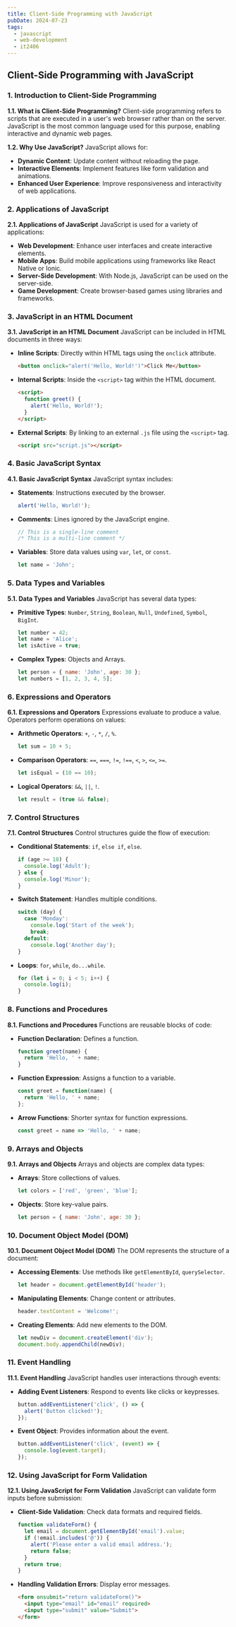 ```yaml
---
title: Client-Side Programming with JavaScript
pubDate: 2024-07-23
tags:
  - javascript
  - web-development
  - it2406
---
```


## Client-Side Programming with JavaScript

### 1. Introduction to Client-Side Programming

**1.1. What is Client-Side Programming?**
Client-side programming refers to scripts that are executed in a user's web browser rather than on the server. JavaScript is the most common language used for this purpose, enabling interactive and dynamic web pages.

**1.2. Why Use JavaScript?**
JavaScript allows for:
- **Dynamic Content**: Update content without reloading the page.
- **Interactive Elements**: Implement features like form validation and animations.
- **Enhanced User Experience**: Improve responsiveness and interactivity of web applications.

### 2. Applications of JavaScript

**2.1. Applications of JavaScript**
JavaScript is used for a variety of applications:
- **Web Development**: Enhance user interfaces and create interactive elements.
- **Mobile Apps**: Build mobile applications using frameworks like React Native or Ionic.
- **Server-Side Development**: With Node.js, JavaScript can be used on the server-side.
- **Game Development**: Create browser-based games using libraries and frameworks.

### 3. JavaScript in an HTML Document

**3.1. JavaScript in an HTML Document**
JavaScript can be included in HTML documents in three ways:
- **Inline Scripts**: Directly within HTML tags using the `onclick` attribute.
  ```html
  <button onclick="alert('Hello, World!')">Click Me</button>
  ```
- **Internal Scripts**: Inside the `<script>` tag within the HTML document.
  ```html
  <script>
    function greet() {
      alert('Hello, World!');
    }
  </script>
  ```
- **External Scripts**: By linking to an external `.js` file using the `<script>` tag.
  ```html
  <script src="script.js"></script>
  ```

### 4. Basic JavaScript Syntax

**4.1. Basic JavaScript Syntax**
JavaScript syntax includes:
- **Statements**: Instructions executed by the browser.
  ```javascript
  alert('Hello, World!');
  ```
- **Comments**: Lines ignored by the JavaScript engine.
  ```javascript
  // This is a single-line comment
  /* This is a multi-line comment */
  ```
- **Variables**: Store data values using `var`, `let`, or `const`.
  ```javascript
  let name = 'John';
  ```

### 5. Data Types and Variables

**5.1. Data Types and Variables**
JavaScript has several data types:
- **Primitive Types**: `Number`, `String`, `Boolean`, `Null`, `Undefined`, `Symbol`, `BigInt`.
  ```javascript
  let number = 42;
  let name = 'Alice';
  let isActive = true;
  ```
- **Complex Types**: Objects and Arrays.
  ```javascript
  let person = { name: 'John', age: 30 };
  let numbers = [1, 2, 3, 4, 5];
  ```

### 6. Expressions and Operators

**6.1. Expressions and Operators**
Expressions evaluate to produce a value. Operators perform operations on values:
- **Arithmetic Operators**: `+`, `-`, `*`, `/`, `%`.
  ```javascript
  let sum = 10 + 5;
  ```
- **Comparison Operators**: `==`, `===`, `!=`, `!==`, `<`, `>`, `<=`, `>=`.
  ```javascript
  let isEqual = (10 == 10);
  ```
- **Logical Operators**: `&&`, `||`, `!`.
  ```javascript
  let result = (true && false);
  ```

### 7. Control Structures

**7.1. Control Structures**
Control structures guide the flow of execution:
- **Conditional Statements**: `if`, `else if`, `else`.
  ```javascript
  if (age >= 18) {
    console.log('Adult');
  } else {
    console.log('Minor');
  }
  ```
- **Switch Statement**: Handles multiple conditions.
  ```javascript
  switch (day) {
    case 'Monday':
      console.log('Start of the week');
      break;
    default:
      console.log('Another day');
  }
  ```
- **Loops**: `for`, `while`, `do...while`.
  ```javascript
  for (let i = 0; i < 5; i++) {
    console.log(i);
  }
  ```

### 8. Functions and Procedures

**8.1. Functions and Procedures**
Functions are reusable blocks of code:
- **Function Declaration**: Defines a function.
  ```javascript
  function greet(name) {
    return 'Hello, ' + name;
  }
  ```
- **Function Expression**: Assigns a function to a variable.
  ```javascript
  const greet = function(name) {
    return 'Hello, ' + name;
  };
  ```
- **Arrow Functions**: Shorter syntax for function expressions.
  ```javascript
  const greet = name => 'Hello, ' + name;
  ```

### 9. Arrays and Objects

**9.1. Arrays and Objects**
Arrays and objects are complex data types:
- **Arrays**: Store collections of values.
  ```javascript
  let colors = ['red', 'green', 'blue'];
  ```
- **Objects**: Store key-value pairs.
  ```javascript
  let person = { name: 'John', age: 30 };
  ```

### 10. Document Object Model (DOM)

**10.1. Document Object Model (DOM)**
The DOM represents the structure of a document:
- **Accessing Elements**: Use methods like `getElementById`, `querySelector`.
  ```javascript
  let header = document.getElementById('header');
  ```
- **Manipulating Elements**: Change content or attributes.
  ```javascript
  header.textContent = 'Welcome!';
  ```
- **Creating Elements**: Add new elements to the DOM.
  ```javascript
  let newDiv = document.createElement('div');
  document.body.appendChild(newDiv);
  ```

### 11. Event Handling

**11.1. Event Handling**
JavaScript handles user interactions through events:
- **Adding Event Listeners**: Respond to events like clicks or keypresses.
  ```javascript
  button.addEventListener('click', () => {
    alert('Button clicked!');
  });
  ```
- **Event Object**: Provides information about the event.
  ```javascript
  button.addEventListener('click', (event) => {
    console.log(event.target);
  });
  ```

### 12. Using JavaScript for Form Validation

**12.1. Using JavaScript for Form Validation**
JavaScript can validate form inputs before submission:
- **Client-Side Validation**: Check data formats and required fields.
  ```javascript
  function validateForm() {
    let email = document.getElementById('email').value;
    if (!email.includes('@')) {
      alert('Please enter a valid email address.');
      return false;
    }
    return true;
  }
  ```
- **Handling Validation Errors**: Display error messages.
  ```html
  <form onsubmit="return validateForm()">
    <input type="email" id="email" required>
    <input type="submit" value="Submit">
  </form>
  ```
